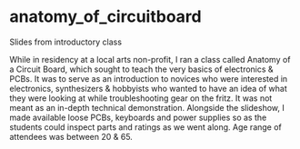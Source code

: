 # anatomy_of_circuitboard
Slides from introductory class

While in residency at a local arts non-profit, I ran a class called Anatomy of a Circuit Board, which sought to teach the very basics of electronics & PCBs. It was to serve as an introduction to novices who were interested in electronics, synthesizers & hobbyists who wanted to have an idea of what they were looking at while troubleshooting gear on the fritz. It was not meant as an in-depth technical demonstration. Alongside the slideshow, I made available loose PCBs, keyboards and power supplies so as the students could inspect parts and ratings as we went along. Age range of attendees was between 20 & 65.
